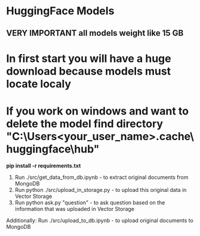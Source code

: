 # HuggingFace Models
## VERY IMPORTANT all models weight like 15 GB
# In first start you will have a huge download because models must locate localy
# If you work on windows and want to delete the model find directory "C:\Users\<your_user_name>\.cache\huggingface\hub"



**pip install -r requirements.txt**

1. Run ./src/get_data_from_db.ipynb - to extract original documents from MongoDB
2. Run python ./src/upload_in_storage.py - to upload this original data in Vector Storage
3. Run python ask.py "question" - to ask question based on the information that was uploaded in Vector Storage

Additionally: 
Run ./src/upload_to_db.ipynb - to upload original documents to MongoDB
